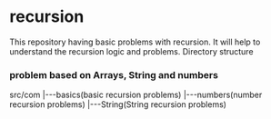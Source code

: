 # recursion
This repository having basic problems with recursion. 
It will help to understand the recursion logic and problems.
Directory structure

### problem based on Arrays, String and numbers
  src/com
     |---basics(basic recursion problems)
     |---numbers(number  recursion problems)
     |---String(String recursion problems)


